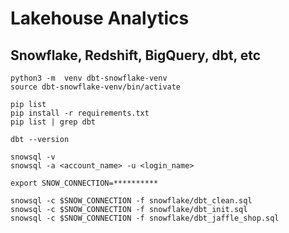 
# Lakehouse Analytics 
## Snowflake, Redshift, BigQuery, dbt, etc

~~~
python3 -m  venv dbt-snowflake-venv
source dbt-snowflake-venv/bin/activate

pip list
pip install -r requirements.txt
pip list | grep dbt

dbt --version
~~~

~~~
snowsql -v
snowsql -a <account_name> -u <login_name>

export SNOW_CONNECTION=**********

snowsql -c $SNOW_CONNECTION -f snowflake/dbt_clean.sql
snowsql -c $SNOW_CONNECTION -f snowflake/dbt_init.sql
snowsql -c $SNOW_CONNECTION -f snowflake/dbt_jaffle_shop.sql
~~~